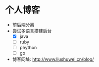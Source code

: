 
# 个人博客
- 前后端分离
- 尝试多语言搭建后台
	- [x] java
	- [ ] ruby
	- [ ] phython
	- [ ] go
- 博客网址: http://www.liushuwei.cn/blog/